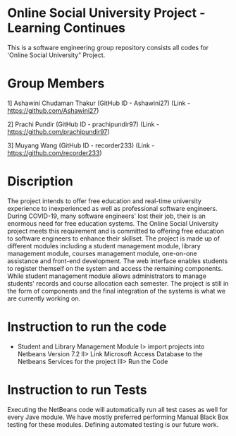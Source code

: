 # Online Social University Project - Learning Continues

This is a software engineering group repository consists all codes for 'Online Social University" Project. 

# Group Members
1] Ashawini Chudaman Thakur (GitHub ID - Ashawini27) (Link - https://github.com/Ashawini27)

2] Prachi Pundir (GitHub ID - prachipundir97) (Link - https://github.com/prachipundir97)

3] Muyang Wang (GitHub ID - recorder233) (Link - https://github.com/recorder233)

# Discription 

The project intends to offer free education and real-time university experience to inexperienced as well as professional software engineers. During COVID-19, many software engineers' lost their job, their is an enormous need for free education systems. The Online Social University project meets this requirement and is committed to offering free education to software engineers to enhance their skillset. The project is made up of different modules including a student management module, library management module, courses management module, one-on-one assistance and front-end development. The web interface enables students to register themself on the system and access the remaining components. While student management module allows administrators to manage students' records and course allocation each semester. The project is still in the form of components and the final integration of the systems is what we are currently working on.  

# Instruction to run the code

- Student and Library Management Module
     I> import projects into Netbeans Version 7.2 
     II> Link Microsoft Access Database to the Netbeans Services for the project
     III> Run the Code
     
 # Instruction to run Tests
 
Executing the NetBeans code will automatically run all test cases as well for every Jave module. We have mostly preferred performing Manual Black Box testing for these modules. Defining automated testing is our future work. 
     
    
     
 # 
